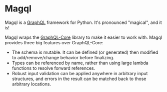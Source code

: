 Magql
=====

Magql is a [GraphQL][] framework for Python. It's pronounced "magical", and it is!

Magql wraps the [GraphQL-Core][] library to make it easier to work with. Magql
provides three big features over GraphQL-Core:

-   The schema is mutable. It can be defined (or generated) then modified to
    add/remove/change behavior before finalizing.
-   Types can be referenced by name, rather than using large lambda functions to
    resolve forward references.
-   Robust input validation can be applied anywhere in arbitrary input
    structures, and errors in the result can be matched back to those arbitrary
    locations.

[GraphQL]: https://graphql.org
[GraphQL-Core]: https://graphql-core-3.readthedocs.io
